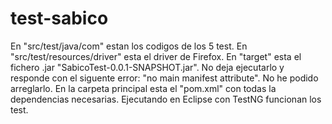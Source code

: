 # test-sabico

En "src/test/java/com" estan los codigos de los 5 test.
En "src/test/resources/driver" esta el driver de Firefox.
En "target" esta el fichero .jar "SabicoTest-0.0.1-SNAPSHOT.jar". No deja ejecutarlo y responde con el siguente error: "no main manifest attribute". No he podido arreglarlo.
En la carpeta principal esta el "pom.xml" con todas la dependencias necesarias.
Ejecutando en Eclipse con TestNG funcionan los test.
